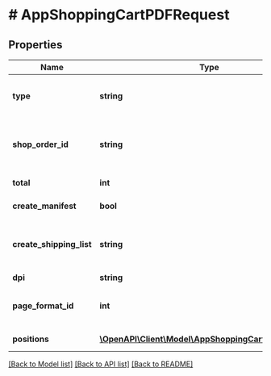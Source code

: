 # # AppShoppingCartPDFRequest

## Properties

Name | Type | Description | Notes
------------ | ------------- | ------------- | -------------
**type** | **string** | set AppShoppingCartPDFRequest if validate&#x3D;false, AppShoppingCartPreviewPDFRequest if validate&#x3D;true | [default to 'AppShoppingCartPDFRequest']
**shop_order_id** | **string** | The order number in the shop. All characters are allowed except &lt; and &amp;. It is optional in case of query parameter finalize is true. In all other cases it is mandatory required. | [optional]
**total** | **int** | Total value of the shopping cart in euro cents. | [optional]
**create_manifest** | **bool** | The flag indicating whether a posting receipt should be created. | [optional]
**create_shipping_list** | **string** | Identifier of which type of shipping list is to be created is to be created: 0: No shipping list 1: Shipping list without addresses / delivery receipt only 2: Shipping list with addresses | [optional]
**dpi** | **string** |  | [optional]
**page_format_id** | **int** | The ID of the print format. All available formats can be identified by request /app/catalog?types&#x3D;PAGE_FORMATS | [optional]
**positions** | [**\OpenAPI\Client\Model\AppShoppingCartPDFPosition[]**](AppShoppingCartPDFPosition.md) | List of PDF order items. At least one item has to be specified. |

[[Back to Model list]](../../README.md#models) [[Back to API list]](../../README.md#endpoints) [[Back to README]](../../README.md)
